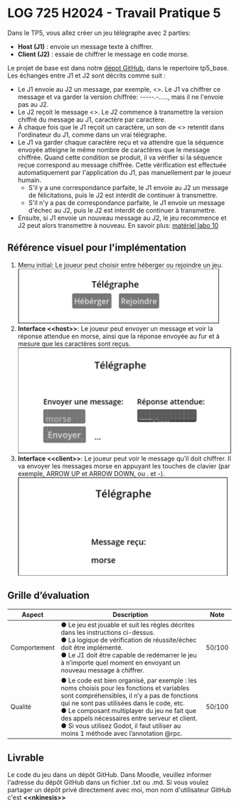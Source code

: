 # LOG 725 H2024 - Travail Pratique 5
Dans le TP5, vous allez créer un jeu télégraphe avec 2 parties:
- **Host (J1)** : envoie un message texte à chiffrer.
- **Client (J2)** : essaie de chiffrer le message en code morse.
  
Le projet de base est dans notre [dépot GitHub](https://github.com/guteacher/log725-h24s), dans le repertoire tp5_base. Les échanges entre J1 et J2 sont décrits comme suit :
- Le J1 envoie au J2 un message, par exemple, <<morse>>. Le J1 va chiffrer ce message et va garder la version chiffrée: -----.-....., mais il ne l'envoie pas au J2.
- Le J2 reçoit le message <<morse>>. Le J2 commence à transmettre la version chiffré du message au J1, caractère par caractère.
- À chaque fois que le J1 reçoit un caractère, un son de <<beep>> retentit dans l'ordinateur du J1, comme dans un vrai télégraphe.
- Le J1 va garder chaque caractère reçu et va attendre que la séquence envoyée atteigne le même nombre de caractères que le message chiffrée. Quand cette condition se produit, il va vérifier si la séquence reçue correspond au message chiffrée. Cette vérification est effectuée automatiquement par l'application du J1, pas manuellement par le joueur humain.
    - S'il y a une correspondance parfaite, le J1 envoie au J2 un message de félicitations, puis le J2 est interdit de continuer à transmettre.
    - S'il n'y a pas de correspondance parfaite, le J1 envoie un message d'échec au J2, puis le J2 est interdit de continuer à transmettre.
- Ensuite, si J1 envoie un nouveau message au J2, le jeu recommence et J2 peut alors transmettre à nouveau. En savoir plus: [matériel labo 10](https://ena.etsmtl.ca/mod/resource/view.php?id=1454463)
  
## Référence visuel pour l'implémentation
1) Menu initial: Le joueur peut choisir entre héberger ou rejoindre un jeu.
    ![](./assets/menu-initial.png)
2) **Interface <\<host\>>**: Le joueur peut envoyer un message et voir la réponse attendue en morse, ainsi que la réponse envoyée au fur et à mesure que les caractères sont reçus.
    ![](./assets/interface.png)
3) **Interface <\<client\>>**: Le joueur peut voir le message qu’il doit chiffrer. Il va envoyer les messages morse en appuyant les touches de clavier (par exemple, ARROW UP et ARROW DOWN, ou . et -).
    ![](./assets/interface2.png)

## Grille d’évaluation
| Aspect | Description | Note |
| ------ | ----------- | ---- |
| Comportement | ● Le jeu est jouable et suit les règles décrites dans les instructions ci-dessus. <br> ● La logique de vérification de réussite/échec doit être implémenté. <br> ● Le J1 doit être capable de redémarrer le jeu à n’importe quel moment en envoyant un nouveau message à chiffrer. |  50/100 |
| Qualité | ● Le code est bien organisé, par exemple : les noms choisis pour les fonctions et variables sont compréhensibles, il n’y a pas de fonctions qui ne sont pas utilisées dans le code, etc. <br> ● Le composant multiplayer du jeu ne fait que des appels nécessaires entre serveur et client. <br> ● Si vous utilisez Godot, il faut utiliser au moins 1 méthode avec l’annotation @rpc. | 50/100 |

## Livrable
Le code du jeu dans un dépôt GitHub. Dans Moodle, veuillez informer l'adresse du dépôt GitHub dans un fichier .txt ou .md. Si vous voulez partager un dépôt privé directement avec moi, mon nom d'utilisateur GitHub c'est **<\<nkinesis>\>**
